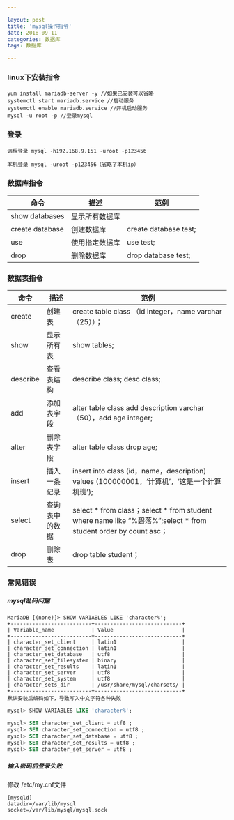 ```yaml
---

layout: post 
title: 'mysql操作指令'
date: 2018-09-11 
categories: 数据库 
tags: 数据库 

---
```


### linux下安装指令


```
yum install mariadb-server -y //如果已安装可以省略  
systemctl start mariadb.service //启动服务  
systemctl enable mariadb.service //开机启动服务  
mysql -u root -p //登录mysql 
```


### 登录

```
远程登录 mysql -h192.168.9.151 -uroot -p123456

本机登录 mysql -uroot -p123456（省略了本机ip）
```

### 数据库指令

| 命令     | 描述           | 范例                                     |
| -------- | -------------- | --------- |
| show databases     | 显示所有数据库   |                                      |
| create database   | 创建数据库         | create database test;               |
| use      | 使用指定数据库         | use test; |
| drop      | 删除数据库         | drop database test;                    |


### 数据表指令

| 命令     | 描述           | 范例                                     |
| -------- | -------------- | --------- |
| create     | 创建表 | create table class （id integer，name varchar（25））；                           |
| show | 显示所有表     | show tables;                       |
| describe     | 查看表结构         | describe class; desc class;        |
| add      |添加表字段         | alter table class add description varchar（50），add age integer;       |
| alter     | 删除表字段         | alter table class drop age;        |
| insert     | 插入一条记录         | insert into class (id，name，description) values (100000001，‘计算机’，‘这是一个计算机班’);    |
| select     | 查询表中的数据        | select * from class；select * from student where name like “%碧落%”;select * from student order by count asc；        |
| drop     | 删除表         | drop table student；       |

### 常见错误

##### mysql乱码问题

```
MariaDB [(none)]> SHOW VARIABLES LIKE 'character%';
+--------------------------+----------------------------+
| Variable_name            | Value                      |
+--------------------------+----------------------------+
| character_set_client     | latin1                     |
| character_set_connection | latin1                     |
| character_set_database   | utf8                       |
| character_set_filesystem | binary                     |
| character_set_results    | latin1                     |
| character_set_server     | utf8                       |
| character_set_system     | utf8                       |
| character_sets_dir       | /usr/share/mysql/charsets/ |
+--------------------------+----------------------------+
默认安装后编码如下，导致写入中文字符各种失败
```

```sql
mysql> SHOW VARIABLES LIKE 'character%';

mysql> SET character_set_client = utf8 ; 
mysql> SET character_set_connection = utf8 ; 
mysql> SET character_set_database = utf8 ; 
mysql> SET character_set_results = utf8 ; 
mysql> SET character_set_server = utf8 ; 
```

##### 输入密码后登录失败

修改 /etc/my.cnf文件

```
[mysqld]
datadir=/var/lib/mysql
socket=/var/lib/mysql/mysql.sock
```